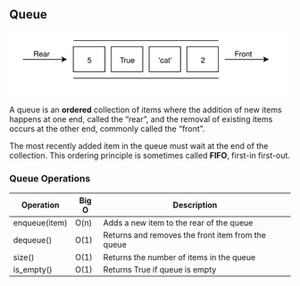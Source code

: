 ## Queue

<img src="./queue.svg"><br/>

A queue is an **ordered** collection of items where the addition of new items happens at one end, called the “rear”, and the removal of existing items occurs at the other end, commonly called the “front”.

The most recently added item in the queue must wait at the end of the collection. This ordering principle is sometimes called **FIFO**, first-in first-out.


### Queue Operations

| Operation     | Big O | Description                                       |
| ------------- | ----- | ------------------------------------------------- |
| enqueue(item) | O(n)  | Adds a new item to the rear of the queue          |
| dequeue()     | O(1)  | Returns and removes the front item from the queue |
| size()        | O(1)  | Returns the number of items in the queue          |
| is_empty()    | O(1)  | Returns True if queue is empty                    |
